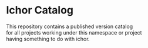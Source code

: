 # Ichor Catalog

This repository contains a published version catalog \
for all projects working under this namespace or project \
having something to do with ichor.